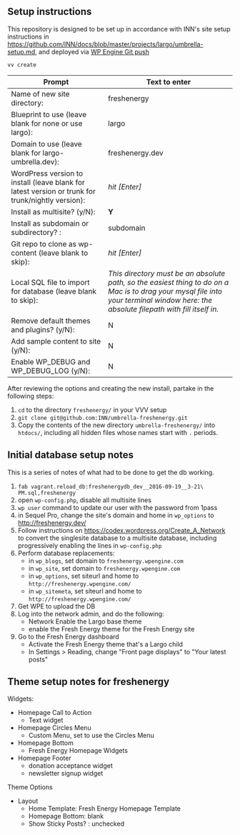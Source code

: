 ## Setup instructions

This repository is designed to be set up in accordance with INN's site setup instructions in https://github.com/INN/docs/blob/master/projects/largo/umbrella-setup.md, and deployed via [WP Engine Git push](https://github.com/INN/docs/blob/master/how-we-work/dev-processes/setup-wpengine-gitpush.md)
```
vv create
```

Prompt | Text to enter 
------------ | -------------
Name of new site directory: | freshenergy
Blueprint to use (leave blank for none or use largo): | largo
Domain to use (leave blank for largo-umbrella.dev): | freshenergy.dev
WordPress version to install (leave blank for latest version or trunk for trunk/nightly version): | *hit [Enter]*
Install as multisite? (y/N): | **Y**
Install as subdomain or subdirectory? : | subdomain
Git repo to clone as wp-content (leave blank to skip): | *hit [Enter]*
Local SQL file to import for database (leave blank to skip): | *This directory must be an absolute path, so the easiest thing to do on a Mac is to drag your mysql file into your terminal window here: the absolute filepath with fill itself in.*
Remove default themes and plugins? (y/N): | N
Add sample content to site (y/N): | N
Enable WP_DEBUG and WP_DEBUG_LOG (y/N): | N

After reviewing the options and creating the new install, partake in the following steps:

1. `cd` to the directory `freshenergy/` in your VVV setup
2. `git clone git@github.com:INN/umbrella-freshenergy.git`
3. Copy the contents of the new directory `umbrella-freshenergy/` into `htdocs/`, including all hidden files whose names start with `.` periods.

## Initial database setup notes

This is a series of notes of what had to be done to get the db working.

1. `fab vagrant.reload_db:freshenergydb_dev__2016-09-19__3-21\ PM.sql,freshenergy`
2. open `wp-config.php`, disable all multisite lines
3. `wp user` command to update our user with the password from 1pass
4. in Sequel Pro, change the site's domain and home in `wp_options` to http://freshenergy.dev/
4. Follow instructions on https://codex.wordpress.org/Create_A_Network to convert the singlesite database to a multisite database, including progressively enabling the lines in `wp-config.php`
5. Perform database replacements:
	- in `wp_blogs`, set domain to `freshenergy.wpengine.com`
	- in `wp_site`, set domain to `freshenergy.wpengine.com`
	- in `wp_options`, set siteurl and home to `http://freshenergy.wpengine.com/`
	- in `wp_sitemeta`, set siteurl and home to `http://freshenergy.wpengine.com/`
5. Get WPE to upload the DB
6. Log into the network admin, and do the following:
	- Network Enable the Largo base theme
	- enable the Fresh Energy theme for the Fresh Energy site
7. Go to the Fresh Energy dashboard
	- Activate the Fresh Energy theme that's a Largo child
	- In Settings > Reading, change "Front page displays" to "Your latest posts"

## Theme setup notes for freshenergy

Widgets:

- Homepage Call to Action
	- Text widget
- Homepage Circles Menu
	- Custom Menu, set to use the Circles Menu
- Homepage Bottom
	- Fresh Energy Homepage Widgets
- Homepage Footer
	- donation acceptance widget
	- newsletter signup widget

Theme Options

- Layout
	- Home Template: Fresh Energy Homepage Template
	- Homepage Bottom: blank
	- Show Sticky Posts? : unchecked
